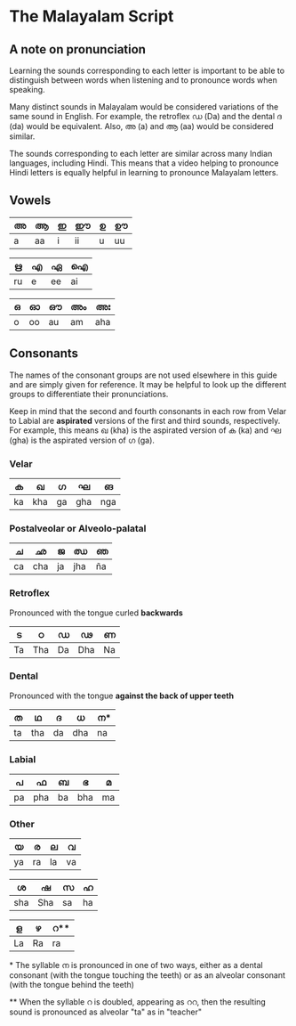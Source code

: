 # The Malayalam Script

## A note on pronunciation

Learning the sounds corresponding to each letter is important to be able to distinguish between words when listening and to pronounce words when speaking. 

Many distinct sounds in Malayalam would be considered variations of the same sound in English. For example, the retroflex ഡ (Da) and the dental ദ (da) would be equivalent. Also, അ (a) and ആ (aa) would be considered similar.

The sounds corresponding to each letter are similar across many Indian languages, including Hindi. This means that a video helping to pronounce Hindi letters is equally helpful in learning to pronounce Malayalam letters.



## Vowels

| അ  	| ആ  	| ഇ  	| ഈ  	| ഉ   	| ഊ  	|
|----	|----	|----	|----	|-----	|----	|
| a  	| aa 	| i  	| ii 	| u   	| uu 	|


| ഋ  	| എ  	| ഏ  	| ഐ  	|
|----	|----	|----	|----	|
| ru 	| e  	| ee 	| ai 	|

| ഒ  	| ഓ  	| ഔ  	| അം 	| അഃ  	|
|----	|----	|----	|----	|-----	|
| o  	| oo 	| au 	| am 	| aha 	|

## Consonants

The names of the consonant groups are not used elsewhere in this guide and are simply given for reference. It may be helpful to look up the different groups to differentiate their pronunciations.

Keep in mind that the second and fourth consonants in each row from Velar to Labial are **aspirated** versions of the first and third sounds, respectively. For example, this means ഖ (kha) is the aspirated version of ക (ka) and ഘ (gha) is the aspirated version of ഗ (ga).

### Velar
| ക   	| ഖ   	| ഗ  	| ഘ   	| ങ   	|
|-----	|-----	|----	|-----	|-----	|
| ka  	| kha 	| ga 	| gha 	| nga 	|

### Postalveolar or Alveolo-palatal
| ച   	| ഛ   	| ജ  	| ഝ   	| ഞ   	|
|-----	|-----	|----	|-----	|-----	|
| ca  	| cha 	| ja 	| jha 	| ña  	|

### Retroflex

Pronounced with the tongue curled **backwards**

| ട   	| ഠ   	| ഡ  	| ഢ   	| ണ   	|
|-----	|-----	|----	|-----	|-----	|
| Ta  	| Tha 	| Da 	| Dha 	| Na  	|

### Dental

Pronounced with the tongue **against the back of upper teeth**

| ത     | ഥ     | ദ    | ധ     | ന\*   |
| ----- | ----- | ---- | ----- | ----- |
| ta    | tha   | da   | dha   | na    |

### Labial
| പ   	| ഫ   	| ബ  	| ഭ   	| മ   	|
|-----	|-----	|----	|-----	|-----	|
| pa  	| pha 	| ba 	| bha 	| ma  	|

### Other
| യ   	| ര   	| ല  	| വ   	|
|-----	|-----	|----	|-----	|
| ya  	| ra  	| la 	| va  	|

| ശ   	| ഷ   	| സ  	| ഹ   	|
|-----	|-----	|----	|-----	|
| sha 	| Sha 	| sa 	| ha  	|

| ള     | ഴ     | റ\** |
| ----- | ----- | ---- |
| La    | Ra    | ra   |

\* The syllable ന is pronounced in one of two ways, either as a dental consonant (with the tongue touching the teeth) or as an alveolar consonant (with the tongue behind the teeth)

\*\* When the syllable റ is doubled, appearing as ററ, then the resulting sound is pronounced as alveolar "ta" as in "teacher"
